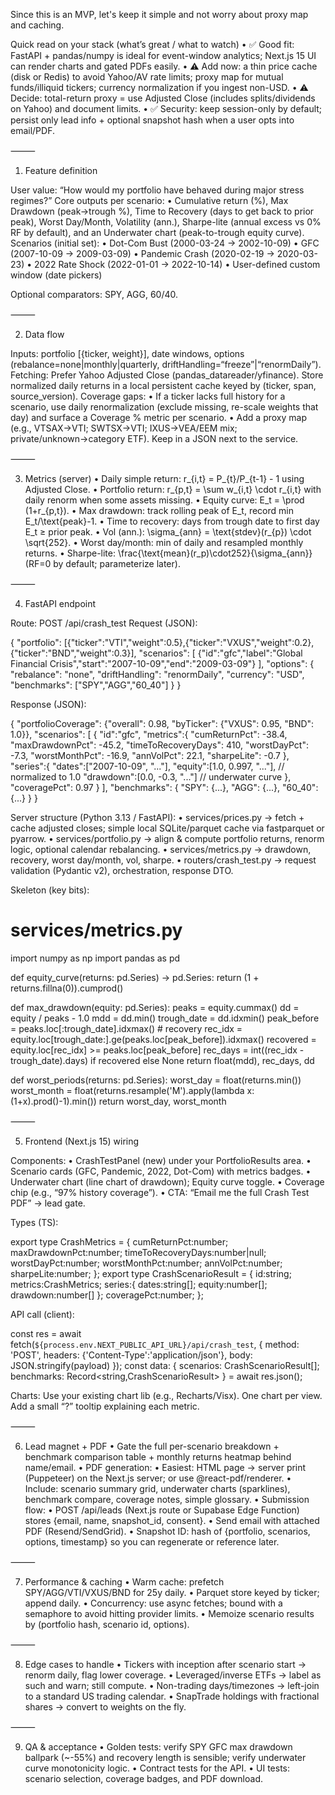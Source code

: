 Since this is an MVP, let's keep it simple and not worry about proxy map and caching.

Quick read on your stack (what’s great / what to watch)
	•	✅ Good fit: FastAPI + pandas/numpy is ideal for event-window analytics; Next.js 15 UI can render charts and gated PDFs easily.
	•	⚠️ Add now: a thin price cache (disk or Redis) to avoid Yahoo/AV rate limits; proxy map for mutual funds/illiquid tickers; currency normalization if you ingest non-USD.
	•	⚠️ Decide: total-return proxy = use Adjusted Close (includes splits/dividends on Yahoo) and document limits.
	•	✅ Security: keep session-only by default; persist only lead info + optional snapshot hash when a user opts into email/PDF.

⸻

1) Feature definition

User value: “How would my portfolio have behaved during major stress regimes?”
Core outputs per scenario:
	•	Cumulative return (%), Max Drawdown (peak→trough %), Time to Recovery (days to get back to prior peak), Worst Day/Month, Volatility (ann.), Sharpe-lite (annual excess vs 0% RF by default), and an Underwater chart (peak-to-trough equity curve).
Scenarios (initial set):
	•	Dot-Com Bust (2000-03-24 → 2002-10-09)
	•	GFC (2007-10-09 → 2009-03-09)
	•	Pandemic Crash (2020-02-19 → 2020-03-23)
	•	2022 Rate Shock (2022-01-01 → 2022-10-14)
	•	User-defined custom window (date pickers)

Optional comparators: SPY, AGG, 60/40.

⸻

2) Data flow

Inputs: portfolio [{ticker, weight}], date windows, options (rebalance=none|monthly|quarterly, driftHandling=“freeze”|“renormDaily”).
Fetching: Prefer Yahoo Adjusted Close (pandas_datareader/yfinance). Store normalized daily returns in a local persistent cache keyed by (ticker, span, source_version).
Coverage gaps:
	•	If a ticker lacks full history for a scenario, use daily renormalization (exclude missing, re-scale weights that day) and surface a Coverage % metric per scenario.
	•	Add a proxy map (e.g., VTSAX→VTI; SWTSX→VTI; IXUS→VEA/EEM mix; private/unknown→category ETF). Keep in a JSON next to the service.

⸻

3) Metrics (server)
	•	Daily simple return: r_{i,t} = P_{t}/P_{t-1} - 1 using Adjusted Close.
	•	Portfolio return: r_{p,t} = \sum w_{i,t} \cdot r_{i,t} with daily renorm when some assets missing.
	•	Equity curve: E_t = \prod (1+r_{p,t}).
	•	Max drawdown: track rolling peak of E_t, record min E_t/\text{peak}-1.
	•	Time to recovery: days from trough date to first day E_t ≥ prior peak.
	•	Vol (ann.): \sigma_{ann} = \text{stdev}(r_{p}) \cdot \sqrt{252}.
	•	Worst day/month: min of daily and resampled monthly returns.
	•	Sharpe-lite: \frac{\text{mean}(r_p)\cdot252}{\sigma_{ann}} (RF=0 by default; parameterize later).

⸻

4) FastAPI endpoint

Route: POST /api/crash_test
Request (JSON):

{
  "portfolio": [{"ticker":"VTI","weight":0.5},{"ticker":"VXUS","weight":0.2},{"ticker":"BND","weight":0.3}],
  "scenarios": [
    {"id":"gfc","label":"Global Financial Crisis","start":"2007-10-09","end":"2009-03-09"}
  ],
  "options": {
    "rebalance": "none",
    "driftHandling": "renormDaily",
    "currency": "USD",
    "benchmarks": ["SPY","AGG","60_40"]
  }
}

Response (JSON):

{
  "portfolioCoverage": {"overall": 0.98, "byTicker": {"VXUS": 0.95, "BND": 1.0}},
  "scenarios": [
    {
      "id":"gfc",
      "metrics":{
        "cumReturnPct": -38.4,
        "maxDrawdownPct": -45.2,
        "timeToRecoveryDays": 410,
        "worstDayPct": -7.3,
        "worstMonthPct": -16.9,
        "annVolPct": 22.1,
        "sharpeLite": -0.7
      },
      "series":{
        "dates":["2007-10-09", "..."],
        "equity":[1.0, 0.997, "..."],           // normalized to 1.0
        "drawdown":[0.0, -0.3, "..."]           // underwater curve
      },
      "coveragePct": 0.97
    }
  ],
  "benchmarks": { "SPY": {...}, "AGG": {...}, "60_40": {...} }
}

Server structure (Python 3.13 / FastAPI):
	•	services/prices.py → fetch + cache adjusted closes; simple local SQLite/parquet cache via fastparquet or pyarrow.
	•	services/portfolio.py → align & compute portfolio returns, renorm logic, optional calendar rebalancing.
	•	services/metrics.py → drawdown, recovery, worst day/month, vol, sharpe.
	•	routers/crash_test.py → request validation (Pydantic v2), orchestration, response DTO.

Skeleton (key bits):

# services/metrics.py
import numpy as np
import pandas as pd

def equity_curve(returns: pd.Series) -> pd.Series:
    return (1 + returns.fillna(0)).cumprod()

def max_drawdown(equity: pd.Series):
    peaks = equity.cummax()
    dd = equity / peaks - 1.0
    mdd = dd.min()
    trough_date = dd.idxmin()
    peak_before = peaks.loc[:trough_date].idxmax()
    # recovery
    rec_idx = equity.loc[trough_date:].ge(peaks.loc[peak_before]).idxmax()
    recovered = equity.loc[rec_idx] >= peaks.loc[peak_before]
    rec_days = int((rec_idx - trough_date).days) if recovered else None
    return float(mdd), rec_days, dd

def worst_periods(returns: pd.Series):
    worst_day = float(returns.min())
    worst_month = float(returns.resample('M').apply(lambda x: (1+x).prod()-1).min())
    return worst_day, worst_month


⸻

5) Frontend (Next.js 15) wiring

Components:
	•	CrashTestPanel (new) under your PortfolioResults area.
	•	Scenario cards (GFC, Pandemic, 2022, Dot-Com) with metrics badges.
	•	Underwater chart (line chart of drawdown); Equity curve toggle.
	•	Coverage chip (e.g., “97% history coverage”).
	•	CTA: “Email me the full Crash Test PDF” → lead gate.

Types (TS):

export type CrashMetrics = {
  cumReturnPct:number; maxDrawdownPct:number; timeToRecoveryDays:number|null;
  worstDayPct:number; worstMonthPct:number; annVolPct:number; sharpeLite:number;
};
export type CrashScenarioResult = {
  id:string; metrics:CrashMetrics;
  series:{ dates:string[]; equity:number[]; drawdown:number[] };
  coveragePct:number;
};

API call (client):

const res = await fetch(`${process.env.NEXT_PUBLIC_API_URL}/api/crash_test`, {
  method: 'POST',
  headers: {'Content-Type':'application/json'},
  body: JSON.stringify(payload)
});
const data: { scenarios: CrashScenarioResult[]; benchmarks: Record<string,CrashScenarioResult> } = await res.json();

Charts: Use your existing chart lib (e.g., Recharts/Visx). One chart per view. Add a small “?” tooltip explaining each metric.

⸻

6) Lead magnet + PDF
	•	Gate the full per-scenario breakdown + benchmark comparison table + monthly returns heatmap behind name/email.
	•	PDF generation:
	•	Easiest: HTML page → server print (Puppeteer) on the Next.js server; or use @react-pdf/renderer.
	•	Include: scenario summary grid, underwater charts (sparklines), benchmark compare, coverage notes, simple glossary.
	•	Submission flow:
	•	POST /api/leads (Next.js route or Supabase Edge Function) stores {email, name, snapshot_id, consent}.
	•	Send email with attached PDF (Resend/SendGrid).
	•	Snapshot ID: hash of {portfolio, scenarios, options, timestamp} so you can regenerate or reference later.

⸻

7) Performance & caching
	•	Warm cache: prefetch SPY/AGG/VTI/VXUS/BND for 25y daily.
	•	Parquet store keyed by ticker; append daily.
	•	Concurrency: use async fetches; bound with a semaphore to avoid hitting provider limits.
	•	Memoize scenario results by (portfolio hash, scenario id, options).

⸻

8) Edge cases to handle
	•	Tickers with inception after scenario start → renorm daily, flag lower coverage.
	•	Leveraged/inverse ETFs → label as such and warn; still compute.
	•	Non-trading days/timezones → left-join to a standard US trading calendar.
	•	SnapTrade holdings with fractional shares → convert to weights on the fly.

⸻

9) QA & acceptance
	•	Golden tests: verify SPY GFC max drawdown ballpark (~-55%) and recovery length is sensible; verify underwater curve monotonicity logic.
	•	Contract tests for the API.
	•	UI tests: scenario selection, coverage badges, and PDF download.